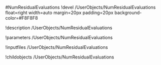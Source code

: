 <!-- MOOSE Object Documentation Stub: Remove this when content is added. -->
#NumResidualEvaluations
!devel /UserObjects/NumResidualEvaluations float=right width=auto margin=20px padding=20px background-color=#F8F8F8

!description /UserObjects/NumResidualEvaluations

!parameters /UserObjects/NumResidualEvaluations

!inputfiles /UserObjects/NumResidualEvaluations

!childobjects /UserObjects/NumResidualEvaluations
